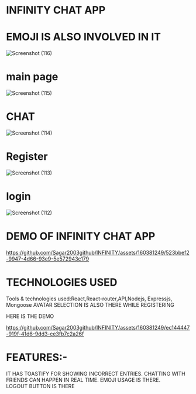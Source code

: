 # INFINITY CHAT APP
# EMOJI IS ALSO INVOLVED IN IT 
![Screenshot (116)](https://github.com/Sagar2003github/INFINITY/assets/160381249/c88de3b1-9921-4c66-b89e-0157090b1262)
# main page
![Screenshot (115)](https://github.com/Sagar2003github/INFINITY/assets/160381249/724f455d-b710-44ec-8d4d-5f7f693d4dc3)
# CHAT
![Screenshot (114)](https://github.com/Sagar2003github/INFINITY/assets/160381249/7f2264d4-8be0-4a23-9789-3669b32179e0)
# Register
![Screenshot (113)](https://github.com/Sagar2003github/INFINITY/assets/160381249/66d3aafb-29d7-4fa2-b0a0-b355a578194f)
# login
![Screenshot (112)](https://github.com/Sagar2003github/INFINITY/assets/160381249/23a9b913-d296-47f8-a55b-9fe276341d71)
# DEMO OF INFINITY CHAT APP


https://github.com/Sagar2003github/INFINITY/assets/160381249/523bbef2-9947-4d66-93e9-5e572943c179
# TECHNOLOGIES USED
Tools & technologies used:React,React-router,API,Nodejs, Expressjs, Mongoose AVATAR SELECTION IS ALSO THERE WHILE REGISTERING

HERE IS THE DEMO


https://github.com/Sagar2003github/INFINITY/assets/160381249/ec144447-919f-41d6-9dd3-ce3fb7c2a26f
# FEATURES:-
IT HAS TOASTIFY FOR SHOWING INCORRECT ENTRIES. CHATTING WITH FRIENDS CAN HAPPEN IN REAL TIME. EMOJI USAGE IS THERE. LOGOUT BUTTON IS THERE









